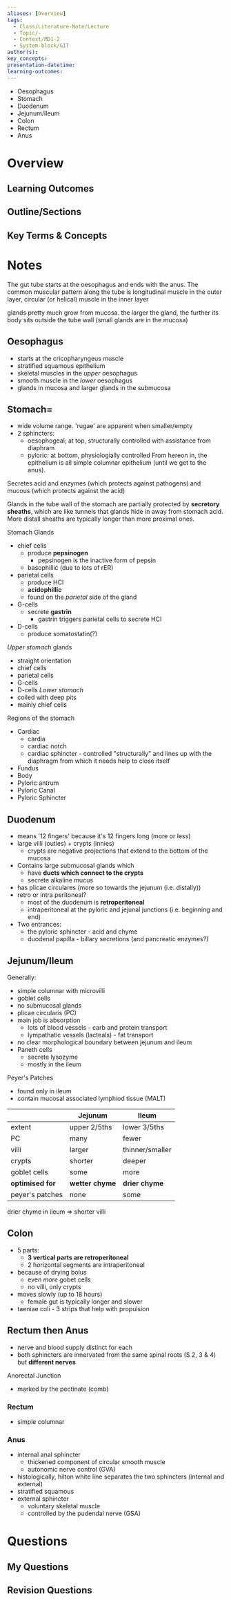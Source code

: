 ```yaml
---
aliases: [Overview]
tags:
  - Class/Literature-Note/Lecture
  - Topic/-
  - Context/MD1-2
  - System-block/GIT
author(s): 
key_concepts: 
presentation-datetime: 
learning-outcomes:
---
```


- Oesophagus
- Stomach
- Duodenum
- Jejunum/Ileum
- Colon
- Rectum
- Anus
# Overview
## Learning Outcomes

## Outline/Sections

## Key Terms & Concepts


# Notes
The gut tube starts at the oesophagus and ends with the anus. The common muscular pattern along the tube is longitudinal muscle in the outer layer, circular (or helical) muscle in the inner layer 

glands pretty much grow from mucosa. the larger the gland, the further its body sits outside the tube wall (small glands are in the mucosa)
## Oesophagus
- starts at the cricopharyngeus muscle
- stratified squamous epithelium
- skeletal muscles in the *upper* oesophagus
- smooth muscle in the *lower* oesophagus
- glands in mucosa and larger glands in the submucosa
## Stomach=
- wide volume range. 'rugae' are apparent when smaller/empty
- 2 sphincters:
	- oesophogeal; at top, structurally controlled with assistance from diaphram
	- pyloric: at bottom, physiologially controlled
From hereon in, the epithelium is all simple columnar epithelium (until we get to the anus). 

Secretes acid and enzymes (which protects against pathogens) and mucous (which protects against the acid)

Glands in the tube wall of the stomach are partially protected by **secretory sheaths**, which are like tunnels that glands hide in away from stomach acid. More distall sheaths are typically longer than more proximal ones. 

Stomach Glands
- chief cells 
	- produce **pepsinogen**
		- pepsinogen is the inactive form of pepsin
	- basophillic (due to lots of rER)
- parietal cells 
	- produce HCl
	- **acidophillic**
	- found on the *parietal* side of the gland
- G-cells
	- secrete **gastrin**
		- gastrin triggers parietal cells to secrete HCl
- D-cells
	- produce somatostatin(?)

*Upper stomach* glands
- straight orientation
- chief cells 
- parietal cells
- G-cells
- D-cells
*Lower stomach* 
- coiled with deep pits
- mainly chief cells

Regions of the stomach
- Cardiac
	- cardia
	- cardiac notch
	- cardiac sphincter - controlled "structurally" and lines up with the diaphragm from which it needs help to close itself
- Fundus
- Body
- Pyloric antrum
- Pyloric Canal
- Pyloric Sphincter
## Duodenum
- means '12 fingers' because it's 12 fingers long (more or less)
- large villi (outies) + crypts (innies)
	- crypts are negative projections that extend to the bottom of the mucosa
- Contains large submucosal glands which 
	- have **ducts which connect to the crypts**
	- secrete alkaline mucus
- has plicae circulares (more so towards the jejunum (i.e. distally))
- retro or intra peritoneal?
	- most of the duodenum is **retroperitoneal**
	- intraperitoneal at the pyloric and jejunal junctions (i.e. beginning and end)
- Two entrances:
	- the pyloric sphincter - acid and chyme 
	- duodenal papilla - billary secretions (and pancreatic enzymes?)
## Jejunum/Ileum
Generally:
- simple columnar with microvilli 
- goblet cells
- no submucosal glands
- plicae circularis (PC)
- main job is absorption
	- lots of blood vessels - carb and protein transport
	- lympathatic vessels (lacteals) - fat transport
- no clear morphological boundary between jejunum and ileum
- Paneth cells 
	- secrete lysozyme
	- mostly in the ileum

Peyer's Patches 
- found only in ileum
- contain mucosal associated lymphiod tissue (MALT)

|                   | Jejunum          | Ileum           |
| ----------------- | ---------------- | --------------- |
| extent            | upper 2/5ths     | lower 3/5ths    |
| PC                | many             | fewer           |
| villi             | larger           | thinner/smaller |
| crypts            | shorter          | deeper          |
| goblet cells      | some             | more            |
| **optimised for** | **wetter chyme** | **drier chyme** |
| peyer's patches   | none             | some            |

drier chyme in ileum => shorter villi
## Colon
- 5 parts:
	- **3 vertical parts are retroperitoneal**
	- 2 horizontal segments are intraperitoneal
- because of drying bolus
	- even *more* gobet cells
	- no villi, only crypts
- moves slowly (up to 18 hours)
	- female gut is typically longer and slower
- taeniae coli - 3 strips that help with propulsion

## Rectum then Anus
- nerve and blood supply distinct for each 
- both sphincters are innervated from the same spinal roots (S 2, 3 & 4) but **different nerves**

Anorectal Junction
- marked by the pectinate (comb)
### Rectum
- simple columnar
### Anus
- internal anal sphincter
	- thickened component of circular smooth muscle
	- autonomic nerve control (GVA)
- histologically, hilton white line separates the two sphincters (internal and external)
- stratified squamous
- external sphincter
	- voluntary skeletal muscle
	- controlled by the pudendal nerve (GSA)
# Questions

## My Questions
## Revision Questions




